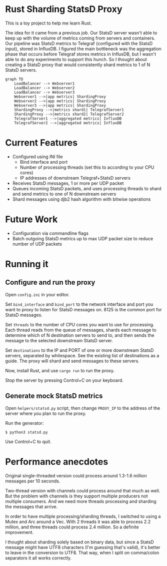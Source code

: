 # Rust Sharding StatsD Proxy

This is a toy project to help me learn Rust.

The idea for it came from a previous job. Our StatsD server wasn't able to keep up with the volume of metrics coming from servers and containers. Our pipeline was StatsD metrics to Telegraf (configured with the StatsD input), stored in InfluxDB. I figured the main bottleneck was the aggregation phase that occurs before Telegraf stores metrics in InfluxDB, but I wasn't able to do any experiments to support this hunch. So I thought about creating a StatsD proxy that would consistently shard metrics to 1 of N StatsD servers.

```mermaid
graph TD
	LoadBalancer --> Webserver1
	LoadBalancer --> Webserver2
	LoadBalancer --> Webserver3
	Webserver1 -->|app metrics| ShardingProxy
	Webserver2 -->|app metrics| ShardingProxy
	Webserver3 -->|app metrics| ShardingProxy
	ShardingProxy -->|metrics shard1| TelegrafServer1
	ShardingProxy -->|metrics shard2| TelegrafServer2
	TelegrafServer1 -->|aggregated metrics| InfluxDB
	TelegrafServer2 -->|aggregated metrics| InfluxDB
```

# Current Features

* Configured using INI file
    * Bind interface and port
	* Number of processing threads (set this to according to your CPU cores)
    * IP addresses of downstream Telegraf+StatsD servers
* Receives StatsD messages, 1 or more per UDP packet
* Queues incoming StatsD packets, and uses processing threads to shard and send metrics to one of N downstream servers
* Shard messages using djb2 hash algorithm with bitwise operations

# Future Work

* Configuration via commandline flags
* Batch outgoing StatsD metrics up to max UDP packet size to reduce number of UDP packets

# Running it

## Configure and run the proxy

Open `config.ini` in your editor.

Set `bind_interface` and `bind_port` to the network interface and port you want to proxy to listen for StatsD messages on. 8125 is the common port for StatsD messages.

Set `threads` to the number of CPU cores you want to use for processing. Each thread reads from the queue of messages, shards each message to determine which of N destination servers to send to, and then sends the message to the selected downstream StatsD server.

Set `destinations` to the IP and PORT of one or more downstream StatsD servers, separated by whitespace. See the existing list of destinations as a guide. The proxy will shard and send messages to these servers.

Now, install Rust, and use `cargo run` to run the proxy.

Stop the server by pressing Control+C on your keyboard.

## Generate mock StatsD metrics

Open `helpers/statsd.py` script, then change `PROXY_IP` to the address of the server where you plan to run the proxy.

Run the generator:

```
$ python3 statsd.py
```

Use Control+C to quit.

# Performance anecdotes

Original single-threaded version could process around 1.3-1.6 million messages per 10 seconds.

Two-thread version with channels could process around that much as well. But the problem with channels is they support multiple producers not multiple consumers. And we need more threads processing and sharding the messages that arrive.

In order to have multiple processing/sharding threads, I switched to using a Mutex and Arc around a Vec<String>. With 2 threads it was able to process 2.2 million, and three threads could process 2.4 million. So a definite improvement.

I thought about sharding solely based on binary data, but since a StatsD message might have UTF8 characters (I'm guessing that's valid), it's better to leave in the conversion to UTF8. That way, when I split on comma/colon separators it all works correctly.

